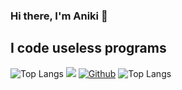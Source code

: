 ### Hi there, I'm Aniki 👋
## I code useless programs
![Top Langs](https://github-readme-stats.vercel.app/api/top-langs/?username=N1-San&layout=compact&theme=tokyonight)
![](https://visitor-badge.laobi.icu/badge?page_id=CharalambosIoannou.CharalambosIoannou)
[![Github](https://img.shields.io/github/followers/CharalambosIoannou?label=Follow&style=social)](https://github.com/CharalambosIoannou)
![Top Langs](https://github-readme-stats.vercel.app/api/top-langs/?username=CharalambosIoannou&theme=tokyonight)
